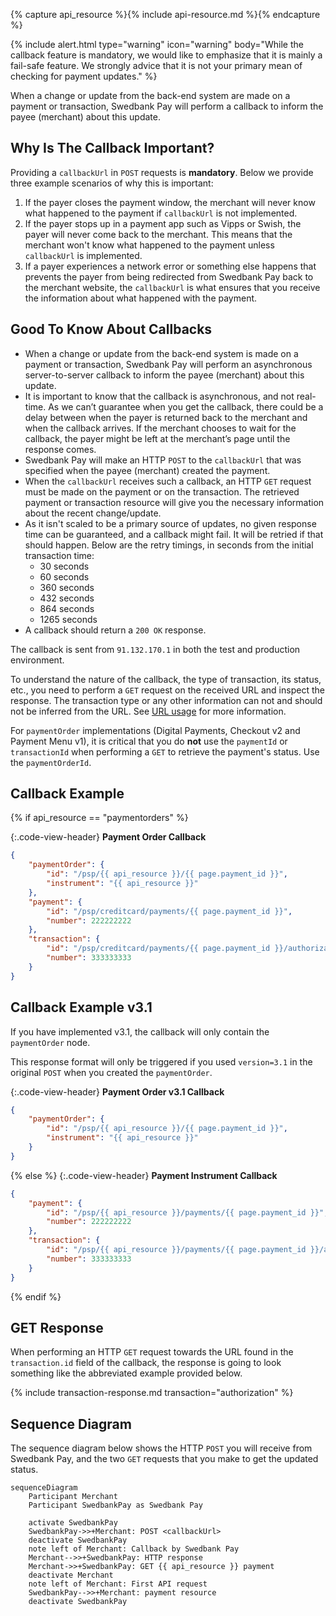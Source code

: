 {% capture api_resource %}{% include api-resource.md %}{% endcapture %}

{% include alert.html type="warning" icon="warning" body="While the callback
feature is mandatory, we would like to emphasize that it is mainly a fail-safe
feature. We strongly advice that it is not your primary mean of checking for
payment updates." %}

When a change or update from the back-end system are made on a payment or
transaction, Swedbank Pay will perform a callback to inform the payee (merchant)
about this update.

## Why Is The Callback Important?

Providing a `callbackUrl` in `POST` requests is **mandatory**. Below we provide
three example scenarios of why this is important:

1.  If the payer closes the payment window, the merchant will never know what
    happened to the payment if `callbackUrl` is not implemented.
2.  If the payer stops up in a payment app such as Vipps or Swish, the payer
    will never come back to the merchant. This means that the merchant won't
    know what happened to the payment unless `callbackUrl` is implemented.
3.  If a payer experiences a network error or something else happens that
    prevents the payer from being redirected from Swedbank Pay back to the
    merchant website, the `callbackUrl` is what ensures that you receive the
    information about what happened with the payment.

## Good To Know About Callbacks

*   When a change or update from the back-end system is made on a payment or
    transaction, Swedbank Pay will perform an asynchronous server-to-server
    callback to inform the payee (merchant) about this update.
*   It is important to know that the callback is asynchronous, and not
    real-time. As we can’t guarantee when you get the callback, there could be a
    delay between when the payer is returned back to the merchant and when the
    callback arrives. If the merchant chooses to wait for the callback, the
    payer might be left at the merchant’s page until the response comes.
*   Swedbank Pay will make an HTTP `POST` to the `callbackUrl` that was
    specified when the payee (merchant) created the payment.
*   When the `callbackUrl` receives such a callback, an HTTP `GET` request
    must be made on the payment or on the transaction. The retrieved payment or
    transaction resource will give you the necessary information about the
    recent change/update.
*   As it isn't scaled to be a primary source of updates, no given response time
    can be guaranteed, and a callback might fail. It will be retried if that
    should happen. Below are the retry timings, in seconds from the initial
    transaction time:
    *   30 seconds
    *   60 seconds
    *   360 seconds
    *   432 seconds
    *   864 seconds
    *   1265 seconds
*   A callback should return a `200 OK` response.

The callback is sent from `91.132.170.1` in both the test and production
environment.

To understand the nature of the callback, the type of transaction, its status,
etc., you need to perform a `GET` request on the received URL and inspect the
response. The transaction type or any other information can not and should not
be inferred from the URL. See [URL usage][url-usage] for more information.

For `paymentOrder` implementations (Digital Payments, Checkout v2 and Payment
Menu v1), it is critical that you do **not** use the `paymentId` or
`transactionId` when performing a `GET` to retrieve the payment's status. Use
the `paymentOrderId`.

## Callback Example

{% if api_resource == "paymentorders" %}

{:.code-view-header}
**Payment Order Callback**

```json
{
    "paymentOrder": {
        "id": "/psp/{{ api_resource }}/{{ page.payment_id }}",
        "instrument": "{{ api_resource }}"
    },
    "payment": {
        "id": "/psp/creditcard/payments/{{ page.payment_id }}",
        "number": 222222222
    },
    "transaction": {
        "id": "/psp/creditcard/payments/{{ page.payment_id }}/authorizations/{{ page.transaction_id }}",
        "number": 333333333
    }
}
```

## Callback Example v3.1

If you have implemented v3.1, the callback will only contain the `paymentOrder`
node.

This response format will only be triggered if you used `version=3.1` in the
original `POST` when you created the `paymentOrder`.

{:.code-view-header}
**Payment Order v3.1 Callback**

```json
{
    "paymentOrder": {
        "id": "/psp/{{ api_resource }}/{{ page.payment_id }}",
        "instrument": "{{ api_resource }}"
    }
}
```

{% else %}
{:.code-view-header}
**Payment Instrument Callback**

```json
{
    "payment": {
        "id": "/psp/{{ api_resource }}/payments/{{ page.payment_id }}",
        "number": 222222222
    },
    "transaction": {
        "id": "/psp/{{ api_resource }}/payments/{{ page.payment_id }}/authorizations/{{ page.transaction_id }}",
        "number": 333333333
    }
}
```

{% endif %}

## GET Response

When performing an HTTP `GET` request towards the URL found in the
`transaction.id` field of the callback, the response is going to look
something like the abbreviated example provided below.

{% include transaction-response.md transaction="authorization" %}

## Sequence Diagram

The sequence diagram below shows the HTTP `POST` you will receive from Swedbank
Pay, and the two `GET` requests that you make to get the updated status.

```mermaid
sequenceDiagram
    Participant Merchant
    Participant SwedbankPay as Swedbank Pay

    activate SwedbankPay
    SwedbankPay->>+Merchant: POST <callbackUrl>
    deactivate SwedbankPay
    note left of Merchant: Callback by Swedbank Pay
    Merchant-->>+SwedbankPay: HTTP response
    Merchant->>+SwedbankPay: GET {{ api_resource }} payment
    deactivate Merchant
    note left of Merchant: First API request
    SwedbankPay-->>+Merchant: payment resource
    deactivate SwedbankPay
```

[url-usage]: /checkout-v3/resources/fundamental-principles#url-usage
